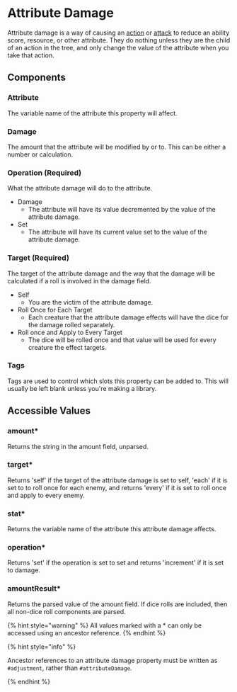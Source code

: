 # Attribute Damage

Attribute damage is a way of causing an [action](action.md) or [attack](attack-action.md) to reduce an ability score, resource, or other attribute. They do nothing unless they are the child of an action in the tree, and only change the value of the attribute when you take that action.

## Components

### Attribute

The variable name of the attribute this property will affect.

### Damage

The amount that the attribute will be modified by or to. This can be either a number or calculation.

### Operation \(Required\)

What the attribute damage will do to the attribute.

* Damage
  * The attribute will have its value decremented by the value of the attribute damage.
* Set
  * The attribute will have its current value set to the value of the attribute damage.

### Target \(Required\)

The target of the attribute damage and the way that the damage will be calculated if a roll is involved in the damage field.

* Self
  * You are the victim of the attribute damage.
* Roll Once for Each Target
  * Each creature that the attribute damage effects will have the dice for the damage rolled separately.
* Roll once and Apply to Every Target
  * The dice will be rolled once and that value will be used for every creature the effect targets.

### Tags

Tags are used to control which slots this property can be added to. This will usually be left blank unless you're making a library.

## Accessible Values

### amount\*

Returns the string in the amount field, unparsed.

### target\*

Returns 'self' if the target of the attribute damage is set to self, 'each' if it is set to to roll once for each enemy, and returns 'every' if it is set to roll once and apply to every enemy.

### stat\*

Returns the variable name of the attribute this attribute damage affects.

### operation\*

Returns 'set' if the operation is set to set and returns 'increment' if it is set to damage.

### amountResult\*

Returns the parsed value of the amount field. If dice rolls are included, then all non-dice roll components are parsed.

{% hint style="warning" %}
All values marked with a \* can only be accessed using an ancestor reference.
{% endhint %}

{% hint style="info" %}

Ancestor references to an attribute damage property must be written as `#adjustment`, rather than `#attributeDamage`.

{% endhint %}


